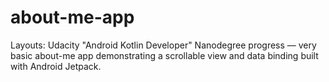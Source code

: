 # about-me-app
Layouts: Udacity "Android Kotlin Developer" Nanodegree progress –– very basic about-me app demonstrating a scrollable view and data binding built with Android Jetpack.
